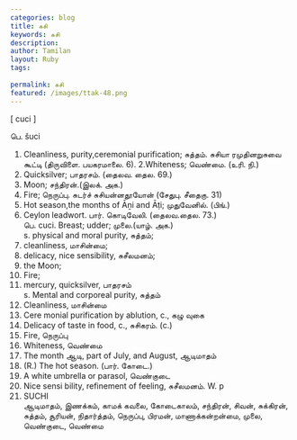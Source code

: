 ```yaml
---
categories: blog
title: சுசி
keywords: சுசி
description: 
author: Tamilan
layout: Ruby
tags: 
 
permalink: சுசி
featured: /images/ttak-48.png
---
```

  
[ cuci ]  
  
பெ. šuci  
1. Cleanliness, purity,ceremonial purification; சுத்தம். சுசியா ரமுதினறுசுவை கூட்டி (திருவிளை. பயகரமாலை. 6). 2.Whiteness; வெண்மை. (உரி. நி.)  
3. Quicksilver; பாதரசம். (தைலவ. தைல. 69.)  
4. Moon; சந்திரன்.(இலக். அக.)  
5. Fire; நெருப்பு. சுடர்ச் சுசியன்னதூயோன் (சேதுபு. சீதைகு. 31)  
6. Hot season,the months of Āṉi and Āṭi; முதுவேனில். (பிங்.)  
7. Ceylon leadwort. பார். கொடிவேலி. (தைலவ.தைல. 73.)  
பெ. cuci. Breast; udder; முலை.(யாழ். அக.)  
s. physical and moral purity, சுத்தம்;  
2. cleanliness, மாசின்மை;  
3. delicacy, nice sensibility, சுசீலமனம்;  
4. the Moon;  
5. Fire;  
6. mercury, quicksilver, பாதரசம்  
s. Mental and corporeal purity, சுத்தம்  
2. Cleanliness, மாசின்மை  
3. Cere monial purification by ablution, c., கழு வுகை  
4. Delicacy of taste in food, c., சுசிகரம். (c.)  
5. Fire, நெருப்பு  
6. Whiteness, வெண்மை  
7. The month ஆடி, part of July, and August, ஆடிமாதம்  
8. (R.) The hot season. (பார். கோடை.)  
9. A white umbrella or parasol, வெண்குடை  
1. Nice sensi bility, refinement of feeling, சுசீலமனம். W. p  
851. SUCHI  
ஆடிமாதம், இணக்கம், காமக் கவலை, கோடைகாலம், சந்திரன், சிவன், சுக்கிரன், சுத்தம், சூரியன், நிதார்த்தம், நெருப்பு, பிரமன், மாணாக்கன்றன்மை, முலை, வெண்குடை, வெண்மை